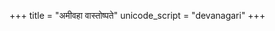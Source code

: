 +++
title = "अमीवहा वास्तोष्पते"
unicode_script = "devanagari"
+++

<div class="js_include" url="/vedAH/Rk/shAkalam/saMhitA/07/056_01_amIvahA_vAstoShpate/"  newLevelForH1="2" includeTitle="true"> </div>  
